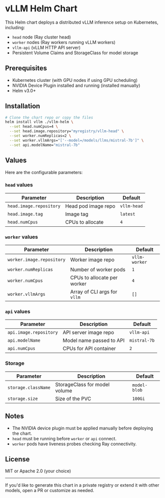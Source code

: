 # vLLM Helm Chart

This Helm chart deploys a distributed vLLM inference setup on Kubernetes, including:

* `head` node (Ray cluster head)
* `worker` nodes (Ray workers running vLLM workers)
* `vllm-api` (vLLM HTTP API server)
* Persistent Volume Claims and StorageClass for model storage

## Prerequisites

* Kubernetes cluster (with GPU nodes if using GPU scheduling)
* NVIDIA Device Plugin installed and running (installed manually)
* Helm v3.0+

## Installation

```bash
# Clone the chart repo or copy the files
helm install vllm ./vllm-helm \
  --set head.numCpus=4 \
  --set head.image.repository="myregistry/vllm-head" \
  --set worker.numReplicas=2 \
  --set worker.vllmArgs="['--model=/models/llms/mistral-7b']" \
  --set api.modelName="mistral-7b"
```

## Values

Here are the configurable parameters:

### `head` values

| Parameter               | Description         | Default     |
| ----------------------- | ------------------- | ----------- |
| `head.image.repository` | Head pod image repo | `vllm-head` |
| `head.image.tag`        | Image tag           | `latest`    |
| `head.numCpus`          | CPUs to allocate    | `4`         |

### `worker` values

| Parameter                 | Description                  | Default       |
| ------------------------- | ---------------------------- | ------------- |
| `worker.image.repository` | Worker image repo            | `vllm-worker` |
| `worker.numReplicas`      | Number of worker pods        | `1`           |
| `worker.numCpus`          | CPUs to allocate per worker  | `4`           |
| `worker.vllmArgs`         | Array of CLI args for `vllm` | `[]`          |

### `api` values

| Parameter              | Description              | Default      |
| ---------------------- | ------------------------ | ------------ |
| `api.image.repository` | API server image repo    | `vllm-api`   |
| `api.modelName`        | Model name passed to API | `mistral-7b` |
| `api.numCpus`          | CPUs for API container   | `2`          |

### Storage

| Parameter           | Description                   | Default      |
| ------------------- | ----------------------------- | ------------ |
| `storage.className` | StorageClass for model volume | `model-blob` |
| `storage.size`      | Size of the PVC               | `100Gi`      |

## Notes

* The NVIDIA device plugin must be applied manually before deploying the chart.
* `head` must be running before `worker` or `api` connect.
* `worker` pods have liveness probes checking Ray connectivity.

## License

MIT or Apache 2.0 (your choice)

---

If you'd like to generate this chart in a private registry or extend it with other models, open a PR or customize as needed.
